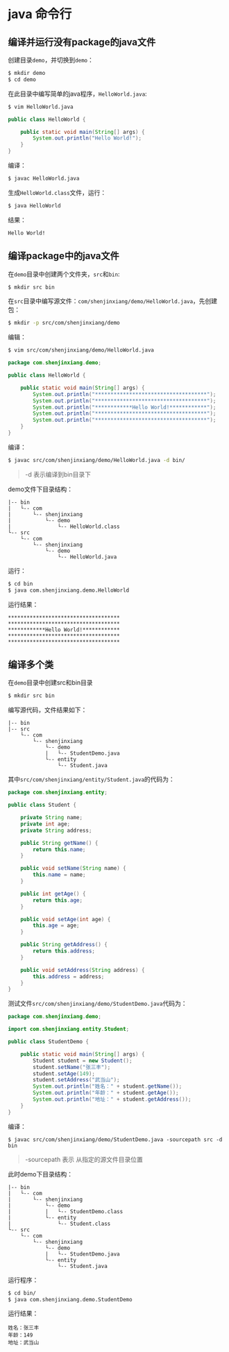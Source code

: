 # java 命令行

## 编译并运行没有package的java文件
创建目录`demo`，并切换到`demo`：
```sh
$ mkdir demo
$ cd demo
```

在此目录中编写简单的java程序，`HelloWorld.java`:
```sh
$ vim HelloWorld.java
```

```java
public class HelloWorld {

	public static void main(String[] args) {
		System.out.println("Hello World!");
	}
}
```

编译：
```sh
$ javac HelloWorld.java
```

生成`HelloWorld.class`文件，运行：
```sh
$ java HelloWorld
```

结果：
```
Hello World!
```

## 编译package中的java文件
在`demo`目录中创建两个文件夹，`src`和`bin`:

```sh
$ mkdir src bin
```

在`src`目录中编写源文件：`com/shenjinxiang/demo/HelloWorld.java`，先创建包：
```sh
$ mkdir -p src/com/shenjinxiang/demo
```

编辑：
```sh
$ vim src/com/shenjinxiang/demo/HelloWorld.java
```

```java
package com.shenjinxiang.demo;

public class HelloWorld {

	public static void main(String[] args) {
		System.out.println("************************************");
		System.out.println("************************************");
		System.out.println("************Hello World!************");
		System.out.println("************************************");
		System.out.println("************************************");
	}
}
```

编译：
```sh
$ javac src/com/shenjinxiang/demo/HelloWorld.java -d bin/
```

> -d 表示编译到bin目录下

demo文件下目录结构：
```
|-- bin
|   └-- com
|       └-- shenjinxiang
|           └-- demo
|               └-- HelloWorld.class
└-- src
    └-- com
        └-- shenjinxiang
            └-- demo
                └-- HelloWorld.java
```
运行：
```sh
$ cd bin
$ java com.shenjinxiang.demo.HelloWorld
```

运行结果：
```
************************************
************************************
************Hello World!************
************************************
************************************
```

## 编译多个类
在`demo`目录中创建src和bin目录
```sh
$ mkdir src bin
```

编写源代码，文件结果如下：
```
|-- bin
|-- src
    └-- com
        └-- shenjinxiang
            └-- demo
            |   └-- StudentDemo.java
            └-- entity
                └-- Student.java
```

其中`src/com/shenjinxiang/entity/Student.java`的代码为：
```java
package com.shenjinxiang.entity;

public class Student {

	private String name;
	private int age;
	private String address;

	public String getName() {
		return this.name;
	}

	public void setName(String name) {
		this.name = name;
	}

	public int getAge() {
		return this.age;
	}

	public void setAge(int age) {
		this.age = age;
	}

	public String getAddress() {
		return this.address;
	}

	public void setAddress(String address) {
		this.address = address;
	}
}
```

测试文件`src/com/shenjinxiang/demo/StudentDemo.java`代码为：
```java
package com.shenjinxiang.demo;

import com.shenjinxiang.entity.Student;

public class StudentDemo {

	public static void main(String[] args) {
		Student student = new Student();
		student.setName("张三丰");
		student.setAge(149);
		student.setAddress("武当山");
		System.out.println("姓名：" + student.getName());
		System.out.println("年龄：" + student.getAge());
		System.out.println("地址：" + student.getAddress());
	}
}
```

编译：
```
$ javac src/com/shenjinxiang/demo/StudentDemo.java -sourcepath src -d bin
```

> -sourcepath 表示 从指定的源文件目录位置

此时demo下目录结构：
```
|-- bin
|   └-- com
|       └-- shenjinxiang
|           └-- demo
|           |   └-- StudentDemo.class
|           └-- entity
|               └-- Student.class
└-- src
    └-- com
        └-- shenjinxiang
            └-- demo
            |   └-- StudentDemo.java
            └-- entity
                └-- Student.java
```

运行程序：
```sh
$ cd bin/
$ java com.shenjinxiang.demo.StudentDemo
```

运行结果：
```
姓名：张三丰
年龄：149
地址：武当山
```
